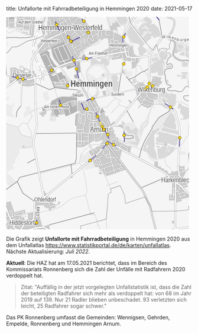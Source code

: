 title: Unfallorte mit Fahrradbeteiligung in Hemmingen 2020
date: 2021-05-17

![Unfallatlas](images\UnfallorteHem2020_c_unfallatlas.statistikportal.de.jpg)

Die Grafik zeigt **Unfallorte mit Fahrradbeteiligung** in Hemmingen 2020 aus dem Unfallatlas <https://www.statistikportal.de/de/karten/unfallatlas>. Nächste Aktualisierung: *Juli 2022*.

**Aktuell**: Die HAZ hat am 17.05.2021 berichtet, dass im Bereich des Kommissariats Ronnenberg sich die Zahl der Unfälle mit Radfahrern 2020 verdoppelt hat.

> Zitat: "Auffällig in der jetzt vorgelegten Unfallstatistik ist, dass die Zahl der beteiligten Radfahrer sich mehr als verdoppelt hat: von 68 im Jahr 2019 auf 139. Nur 21 Radler blieben unbeschadet. 93 verletzten sich leicht, 25 Radfahrer sogar schwer."

Das PK Ronnenberg umfasst die Gemeinden: Wennigsen, Gehrden, Empelde, Ronnenberg und Hemmingen Arnum.